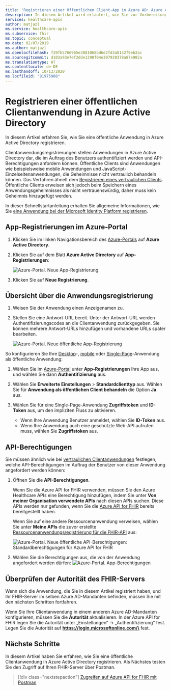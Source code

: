 ```yaml
---
title: 'Registrieren einer öffentlichen Client-App in Azure AD: Azure API for FHIR'
description: In diesem Artikel wird erläutert, wie Sie zur Vorbereitung auf die Bereitstellung der FHIR-API in Azure eine öffentliche Clientanwendung in Azure Active Directory registrieren.
services: healthcare-apis
author: matjazl
ms.service: healthcare-apis
ms.subservice: fhir
ms.topic: conceptual
ms.date: 02/07/2019
ms.author: matjazl
ms.openlocfilehash: f39fb5766965e3881068bd6d2fd3a8142f9eb2ac
ms.sourcegitcommit: d103a93e7ef2dde1298f04e307920378a87e982a
ms.translationtype: HT
ms.contentlocale: de-DE
ms.lasthandoff: 10/13/2020
ms.locfileid: "91975908"
---
```

# <a name="register-a-public-client-application-in-azure-active-directory"></a>Registrieren einer öffentlichen Clientanwendung in Azure Active Directory

In diesem Artikel erfahren Sie, wie Sie eine öffentliche Anwendung in Azure Active Directory registrieren.  

Clientanwendungsregistrierungen stellen Anwendungen in Azure Active Directory dar, die im Auftrag des Benutzers authentifiziert werden und API-Berechtigungen anfordern können. Öffentliche Clients sind Anwendungen wie beispielsweise mobile Anwendungen und JavaScript-Einzelseitenanwendungen, die Geheimnisse nicht vertraulich behandeln können. Das Verfahren ähnelt dem [Registrieren eines vertraulichen Clients](register-confidential-azure-ad-client-app.md). Öffentliche Clients erweisen sich jedoch beim Speichern eines Anwendungsgeheimnisses als nicht vertrauenswürdig, daher muss kein Geheimnis hinzugefügt werden.

In dieser Schnellstartanleitung erhalten Sie allgemeine Informationen, wie Sie [eine Anwendung bei der Microsoft Identity Platform registrieren](https://docs.microsoft.com/azure/active-directory/develop/quickstart-register-app).

## <a name="app-registrations-in-azure-portal"></a>App-Registrierungen im Azure-Portal

1. Klicken Sie im linken Navigationsbereich des [Azure-Portals](https://portal.azure.com) auf **Azure Active Directory**.

2. Klicken Sie auf dem Blatt **Azure Active Directory** auf **App-Registrierungen**:

    ![Azure-Portal. Neue App-Registrierung.](media/how-to-aad/portal-aad-new-app-registration.png)

3. Klicken Sie auf **Neue Registrierung**.

## <a name="application-registration-overview"></a>Übersicht über die Anwendungsregistrierung

1. Weisen Sie der Anwendung einen Anzeigenamen zu.

2. Stellen Sie eine Antwort-URL bereit. Unter der Antwort-URL werden Authentifizierungscodes an die Clientanwendung zurückgegeben. Sie können mehrere Antwort-URLs hinzufügen und vorhandene URLs später bearbeiten.

    ![Azure-Portal. Neue öffentliche App-Registrierung](media/how-to-aad/portal-aad-register-new-app-registration-PUB-CLIENT-NAME.png)


So konfigurieren Sie Ihre [Desktop](https://docs.microsoft.com/azure/active-directory/develop/scenario-desktop-app-registration)-, [mobile](https://docs.microsoft.com/azure/active-directory/develop/scenario-mobile-app-registration) oder [Single-Page](https://docs.microsoft.com/azure/active-directory/develop/scenario-spa-app-registration)-Anwendung als öffentliche Anwendung:

1. Wählen Sie im [Azure-Portal](https://portal.azure.com) unter **App-Registrierungen** Ihre App aus, und wählen Sie dann **Authentifizierung** aus.

2. Wählen Sie **Erweiterte Einstellungen** > **Standardclienttyp** aus. Wählen Sie für **Anwendung als öffentlichen Client behandeln** die Option **Ja** aus.

3. Wählen Sie für eine Single-Page-Anwendung **Zugriffstoken** und **ID-Token** aus, um den impliziten Fluss zu aktivieren.

   - Wenn Ihre Anwendung Benutzer anmeldet, wählen Sie **ID-Token** aus.
   - Wenn Ihre Anwendung auch eine geschützte Web-API aufrufen muss, wählen Sie **Zugriffstoken** aus.

## <a name="api-permissions"></a>API-Berechtigungen

Sie müssen ähnlich wie bei [vertraulichen Clientanwendungen](register-confidential-azure-ad-client-app.md) festlegen, welche API-Berechtigungen im Auftrag der Benutzer von dieser Anwendung angefordert werden können:

1. Öffnen Sie die **API-Berechtigungen**.

    Wenn Sie die Azure API for FHIR verwenden, müssen Sie den Azure Healthcare APIs eine Berechtigung hinzufügen, indem Sie unter **Von meiner Organisation verwendete APIs** nach diesen APIs suchen. Diese APIs werden nur gefunden, wenn Sie die [Azure API for FHIR](fhir-paas-powershell-quickstart.md) bereits bereitgestellt haben.

    
    Wenn Sie auf eine andere Ressourcenanwendung verweisen, wählen Sie unter **Meine APIs** die zuvor erstellte [Ressourcenanwendungsregistrierung für die FHIR-API](register-resource-azure-ad-client-app.md) aus:

    ![Azure-Portal. Neue öffentliche API-Berechtigungen: Standardberechtigungen für Azure API for FHIR](media/public-client-app/api-permissions.png)


2. Wählen Sie die Berechtigungen aus, die von der Anwendung angefordert werden dürfen: ![Azure-Portal. App-Berechtigungen](media/public-client-app/app-permissions.png)

## <a name="validate-fhir-server-authority"></a>Überprüfen der Autorität des FHIR-Servers
Wenn sich die Anwendung, die Sie in diesem Artikel registriert haben, und Ihr FHIR-Server im selben Azure AD-Mandanten befinden, müssen Sie mit den nächsten Schritten fortfahren.

Wenn Sie Ihre Clientanwendung in einem anderen Azure AD-Mandanten konfigurieren, müssen Sie die **Autorität** aktualisieren. In der Azure API for FHIR legen Sie die Autorität unter „Einstellungen“ -> „Authentifizierung“ fest. Legen Sie die Autorität auf **https://login.microsoftonline.com/\<TENANT-ID>** fest.

## <a name="next-steps"></a>Nächste Schritte

In diesem Artikel haben Sie erfahren, wie Sie eine öffentliche Clientanwendung in Azure Active Directory registrieren. Als Nächstes testen Sie den Zugriff auf Ihren FHIR-Server über Postman.
 
>[!div class="nextstepaction"]
>[Zugreifen auf Azure API for FHIR mit Postman](access-fhir-postman-tutorial.md)
